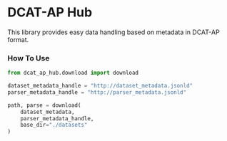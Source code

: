 # DCAT-AP Hub

This library provides easy data handling based on metadata in DCAT-AP format.

### How To Use

```python
from dcat_ap_hub.download import download

dataset_metadata_handle = "http://dataset_metadata.jsonld"
parser_metadata_handle = "http://parser_metadata.jsonld"

path, parse = download(
    dataset_metadata, 
    parser_metadata_handle, 
    base_dir="./datasets"
)
```